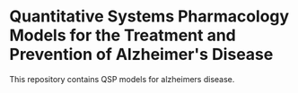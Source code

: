 # Quantitative Systems Pharmacology Models for the Treatment and Prevention of Alzheimer's Disease

This repository contains QSP models for alzheimers disease.

